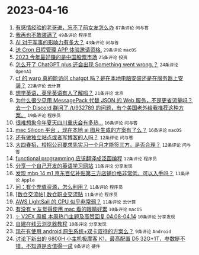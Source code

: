 # 2023-04-16

1. [有感情经验的老哥进，忘不了前女友怎么办](https://www.v2ex.com/t/932912) `87条评论` `问与答`
1. [我再也不敢装逼了](https://www.v2ex.com/t/932863) `49条评论` `程序员`
1. [AI 对于军事的影响力有多大？](https://www.v2ex.com/t/932862) `43条评论` `问与答`
1. [送 Cron 日程管理 APP 体验邀请资格.](https://www.v2ex.com/t/932869) `29条评论` `macOS`
1. [2023 今年最好赚的是中国股票市场](https://www.v2ex.com/t/932880) `25条评论` `投资`
1. [怎么开了 ChatGPT plus 还会出现 Something went wrong.？](https://www.v2ex.com/t/932930) `24条评论` `OpenAI`
1. [cf 的 warp 真的能访问 chatgpt 吗？是在本地电脑安装还是在服务器上安装？](https://www.v2ex.com/t/932868) `22条评论` `云计算`
1. [想学英语，英孚英语有人了解吗？](https://www.v2ex.com/t/932909) `21条评论` `北京`
1. [为什么很少见用 MessagePack 代替 JSON 的 Web 服务，不是更省流量吗？去一个 Discord 群问了 /t/932789 的问题，有个美国老外给我推荐这种方案。](https://www.v2ex.com/t/932879) `19条评论` `程序员`
1. [很难想象今年夏天四川重庆会有多热...](https://www.v2ex.com/t/932917) `16条评论` `问与答`
1. [mac Silicon 平台 ，现在本地 ai 图片生成的方案有了么？](https://www.v2ex.com/t/932870) `16条评论` `macOS`
1. [还有做独立站点或者写博客的人吗？](https://www.v2ex.com/t/932931) `12条评论` `问与答`
1. [大四春招，校招公司要求先实习一个月才能签三方，是否合理？](https://www.v2ex.com/t/932865) `12条评论` `问与答`
1. [functional programming 应该翻译成泛函编程](https://www.v2ex.com/t/932856) `12条评论` `程序员`
1. [分享一个自己开发的英语学习网站](https://www.v2ex.com/t/932928) `11条评论` `分享发现`
1. [发现 mbp 14 m1 京东百亿补贴第三方店铺价格非常低，可以入手吗？](https://www.v2ex.com/t/932900) `11条评论` `Apple`
1. [问：有个充值资源，怎么利用？](https://www.v2ex.com/t/932890) `11条评论` `程序员`
1. [[数仓交流帖] 数仓职业交流贴](https://www.v2ex.com/t/932875) `11条评论` `程序员`
1. [AWS LightSail 的 CPU 似乎非常弱？](https://www.v2ex.com/t/932867) `11条评论` `云计算`
1. [有没有 v 友觉得使用 mac 看的眼睛好累](https://www.v2ex.com/t/932937) `10条评论` `macOS`
1. [✨ V2EX 周报 本周热门主题及高赞回复 04.08-04.14](https://www.v2ex.com/t/932854) `10条评论` `分享发现`
1. [自建在线云浏览器教程](https://www.v2ex.com/t/932851) `10条评论` `分享发现`
1. [现在有使用 android 原生系统+双卡双待的方案么？](https://www.v2ex.com/t/932905) `9条评论` `Android`
1. [讨论下新出的 6800H 小主机极摩客 K1，最高配置 D5 32G+1T，参数挺不错，不知道是否值得一试](https://www.v2ex.com/t/932885) `9条评论` `硬件`
